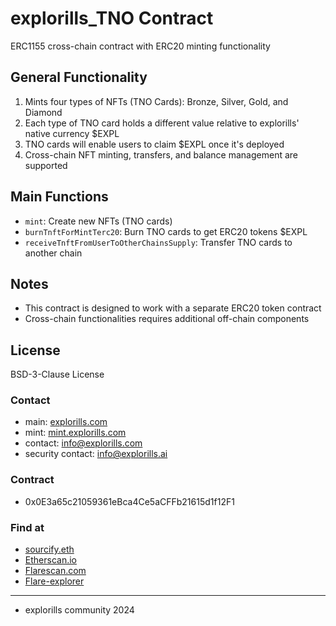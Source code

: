 # explorills_TNO Contract

ERC1155 cross-chain contract with ERC20 minting functionality

## General Functionality

1. Mints four types of NFTs (TNO Cards): Bronze, Silver, Gold, and Diamond
2. Each type of TNO card holds a different value relative to explorills' native currency $EXPL
3. TNO cards will enable users to claim $EXPL once it's deployed
4. Cross-chain NFT minting, transfers, and balance management are supported

## Main Functions

- `mint`: Create new NFTs (TNO cards)
- `burnTnftForMintTerc20`: Burn TNO cards to get ERC20 tokens $EXPL
- `receiveTnftFromUserToOtherChainsSupply`: Transfer TNO cards to another chain

## Notes

- This contract is designed to work with a separate ERC20 token contract
- Cross-chain functionalities requires additional off-chain components

## License

BSD-3-Clause License

### Contact

- main: [explorills.com](https://explorills.com)
- mint: [mint.explorills.com](https://mint.explorills.com)
- contact: info@explorills.com
- security contact: info@explorills.ai

### Contract
- 0x0E3a65c21059361eBca4Ce5aCFFb21615d1f12F1
  
### Find at

- [sourcify.eth](https://sourcify.dev/#/lookup/0xa255Ea1Ce9D42Ff1AE8D573D1765C49335631059)
- [Etherscan.io](https://etherscan.io/address/0xa255Ea1Ce9D42Ff1AE8D573D1765C49335631059#code)
- [Flarescan.com](https://flarescan.com/address/0xa255Ea1Ce9D42Ff1AE8D573D1765C49335631059/contract/14/code?chainid=14)
- [Flare-explorer](https://flare-explorer.flare.network/address/0xa255Ea1Ce9D42Ff1AE8D573D1765C49335631059?tab=contract#address-tabs)

---

- explorills community 2024
